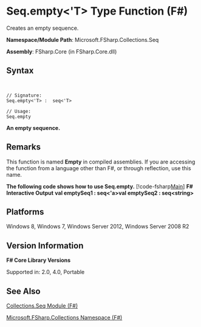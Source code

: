 # Seq.empty<'T> Type Function (F#)

Creates an empty sequence.

**Namespace/Module Path**: Microsoft.FSharp.Collections.Seq

**Assembly**: FSharp.Core (in FSharp.Core.dll)


## Syntax


```


// Signature:
Seq.empty<'T> :  seq<'T>

// Usage:
Seq.empty

```


**An empty sequence.**
## Remarks
This function is named **Empty** in compiled assemblies. If you are accessing the function from a language other than F#, or through reflection, use this name.

**The following code shows how to use Seq.empty.**
[!code-fsharp[Main](snippets/fssequences/snippet32.fs)]
**F# Interactive Output**
**val emptySeq1 : seq&lt;'a&gt;val emptySeq2 : seq&lt;string&gt;**
## Platforms
Windows 8, Windows 7, Windows Server 2012, Windows Server 2008 R2


## Version Information
**F# Core Library Versions**

Supported in: 2.0, 4.0, Portable




## See Also
[Collections.Seq Module &#40;F&#35;&#41;](Collections.Seq+Module+%28FSharp%29.md)

[Microsoft.FSharp.Collections Namespace &#40;F&#35;&#41;](Microsoft.FSharp.Collections+Namespace+%28FSharp%29.md)

